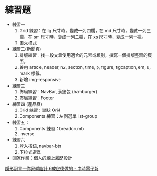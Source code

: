# 練習題

* 練習一
  1. Grid 練習：在 lg 尺寸時，變成一列四欄，在 md 尺寸時，變成一列三欄，在 sm 尺寸時，變成一列二欄，在 xs 尺寸時，變成一列一欄。
  1. 圖文模式
* 練習二(新聞頁)
  1. 排版練習：找一段文章使用適合的元素或類別，撰寫一個排版整齊的頁面。
    1. 善用 article, header, h2, section, time, p, figure, figcaption, em, u, mark 標籤。
  1. 新增 img-responsive
* 練習三
  1. 佈局練習：NavBar, 漢堡包 (hamburger)
  1. 佈局練習：Footer
* 練習四 (產品頁)
  1. Grid 練習：巢狀 Grid
  1. Components 練習：左側選單 list-group
* 練習五：
  1. Components 練習：breadcrumb
  1. inverse
* 練習六
  1. 登入按鈕, navbar-btn
  1. 下拉式選單
* 回家作業：個人的線上履歷設計

[隱形冠軍－你家體脂計 6成啟德做的 - 中時電子報](http://www.chinatimes.com/newspapers/20160511000151-260204)

